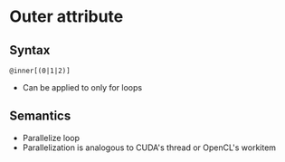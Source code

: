 # Outer attribute

## Syntax
```
@inner[(0|1|2)]
```

- Can be applied to only for loops

## Semantics
- Parallelize loop
- Parallelization is analogous to CUDA's thread or OpenCL's workitem
